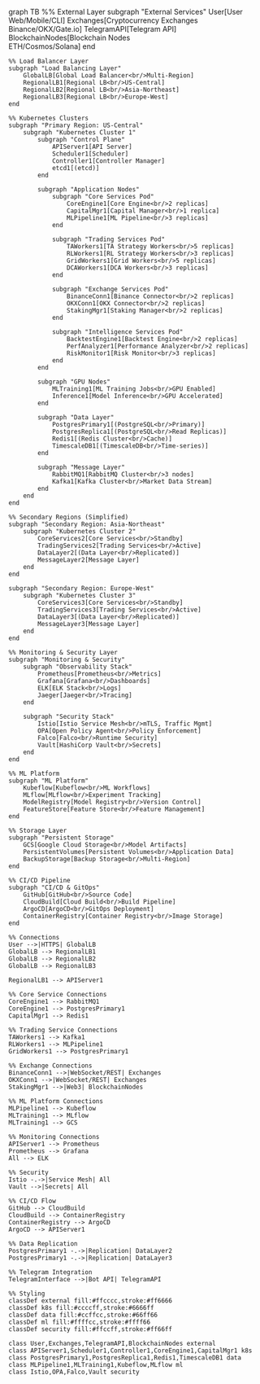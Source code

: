 graph TB
    %% External Layer
    subgraph "External Services"
        User[User<br/>Web/Mobile/CLI]
        Exchanges[Cryptocurrency Exchanges<br/>Binance/OKX/Gate.io]
        TelegramAPI[Telegram API]
        BlockchainNodes[Blockchain Nodes<br/>ETH/Cosmos/Solana]
    end
    
    %% Load Balancer Layer
    subgraph "Load Balancing Layer"
        GlobalLB[Global Load Balancer<br/>Multi-Region]
        RegionalLB1[Regional LB<br/>US-Central]
        RegionalLB2[Regional LB<br/>Asia-Northeast]
        RegionalLB3[Regional LB<br/>Europe-West]
    end
    
    %% Kubernetes Clusters
    subgraph "Primary Region: US-Central"
        subgraph "Kubernetes Cluster 1"
            subgraph "Control Plane"
                APIServer1[API Server]
                Scheduler1[Scheduler]
                Controller1[Controller Manager]
                etcd1[(etcd)]
            end
            
            subgraph "Application Nodes"
                subgraph "Core Services Pod"
                    CoreEngine1[Core Engine<br/>2 replicas]
                    CapitalMgr1[Capital Manager<br/>1 replica]
                    MLPipeline1[ML Pipeline<br/>3 replicas]
                end
                
                subgraph "Trading Services Pod"
                    TAWorkers1[TA Strategy Workers<br/>5 replicas]
                    RLWorkers1[RL Strategy Workers<br/>3 replicas]
                    GridWorkers1[Grid Workers<br/>5 replicas]
                    DCAWorkers1[DCA Workers<br/>3 replicas]
                end
                
                subgraph "Exchange Services Pod"
                    BinanceConn1[Binance Connector<br/>2 replicas]
                    OKXConn1[OKX Connector<br/>2 replicas]
                    StakingMgr1[Staking Manager<br/>2 replicas]
                end
                
                subgraph "Intelligence Services Pod"
                    BacktestEngine1[Backtest Engine<br/>2 replicas]
                    PerfAnalyzer1[Performance Analyzer<br/>2 replicas]
                    RiskMonitor1[Risk Monitor<br/>3 replicas]
                end
            end
            
            subgraph "GPU Nodes"
                MLTraining1[ML Training Jobs<br/>GPU Enabled]
                Inference1[Model Inference<br/>GPU Accelerated]
            end
            
            subgraph "Data Layer"
                PostgresPrimary1[(PostgreSQL<br/>Primary)]
                PostgresReplica1[(PostgreSQL<br/>Read Replicas)]
                Redis1[(Redis Cluster<br/>Cache)]
                TimescaleDB1[(TimescaleDB<br/>Time-series)]
            end
            
            subgraph "Message Layer"
                RabbitMQ1[RabbitMQ Cluster<br/>3 nodes]
                Kafka1[Kafka Cluster<br/>Market Data Stream]
            end
        end
    end
    
    %% Secondary Regions (Simplified)
    subgraph "Secondary Region: Asia-Northeast"
        subgraph "Kubernetes Cluster 2"
            CoreServices2[Core Services<br/>Standby]
            TradingServices2[Trading Services<br/>Active]
            DataLayer2[(Data Layer<br/>Replicated)]
            MessageLayer2[Message Layer]
        end
    end
    
    subgraph "Secondary Region: Europe-West"
        subgraph "Kubernetes Cluster 3"
            CoreServices3[Core Services<br/>Standby]
            TradingServices3[Trading Services<br/>Active]
            DataLayer3[(Data Layer<br/>Replicated)]
            MessageLayer3[Message Layer]
        end
    end
    
    %% Monitoring & Security Layer
    subgraph "Monitoring & Security"
        subgraph "Observability Stack"
            Prometheus[Prometheus<br/>Metrics]
            Grafana[Grafana<br/>Dashboards]
            ELK[ELK Stack<br/>Logs]
            Jaeger[Jaeger<br/>Tracing]
        end
        
        subgraph "Security Stack"
            Istio[Istio Service Mesh<br/>mTLS, Traffic Mgmt]
            OPA[Open Policy Agent<br/>Policy Enforcement]
            Falco[Falco<br/>Runtime Security]
            Vault[HashiCorp Vault<br/>Secrets]
        end
    end
    
    %% ML Platform
    subgraph "ML Platform"
        Kubeflow[Kubeflow<br/>ML Workflows]
        MLflow[MLflow<br/>Experiment Tracking]
        ModelRegistry[Model Registry<br/>Version Control]
        FeatureStore[Feature Store<br/>Feature Management]
    end
    
    %% Storage Layer
    subgraph "Persistent Storage"
        GCS[Google Cloud Storage<br/>Model Artifacts]
        PersistentVolumes[Persistent Volumes<br/>Application Data]
        BackupStorage[Backup Storage<br/>Multi-Region]
    end
    
    %% CI/CD Pipeline
    subgraph "CI/CD & GitOps"
        GitHub[GitHub<br/>Source Code]
        CloudBuild[Cloud Build<br/>Build Pipeline]
        ArgoCD[ArgoCD<br/>GitOps Deployment]
        ContainerRegistry[Container Registry<br/>Image Storage]
    end
    
    %% Connections
    User -->|HTTPS| GlobalLB
    GlobalLB --> RegionalLB1
    GlobalLB --> RegionalLB2
    GlobalLB --> RegionalLB3
    
    RegionalLB1 --> APIServer1
    
    %% Core Service Connections
    CoreEngine1 --> RabbitMQ1
    CoreEngine1 --> PostgresPrimary1
    CapitalMgr1 --> Redis1
    
    %% Trading Service Connections
    TAWorkers1 --> Kafka1
    RLWorkers1 --> MLPipeline1
    GridWorkers1 --> PostgresPrimary1
    
    %% Exchange Connections
    BinanceConn1 -->|WebSocket/REST| Exchanges
    OKXConn1 -->|WebSocket/REST| Exchanges
    StakingMgr1 -->|Web3| BlockchainNodes
    
    %% ML Platform Connections
    MLPipeline1 --> Kubeflow
    MLTraining1 --> MLflow
    MLTraining1 --> GCS
    
    %% Monitoring Connections
    APIServer1 --> Prometheus
    Prometheus --> Grafana
    All --> ELK
    
    %% Security
    Istio -.->|Service Mesh| All
    Vault -->|Secrets| All
    
    %% CI/CD Flow
    GitHub --> CloudBuild
    CloudBuild --> ContainerRegistry
    ContainerRegistry --> ArgoCD
    ArgoCD --> APIServer1
    
    %% Data Replication
    PostgresPrimary1 -.->|Replication| DataLayer2
    PostgresPrimary1 -.->|Replication| DataLayer3
    
    %% Telegram Integration
    TelegramInterface -->|Bot API| TelegramAPI
    
    %% Styling
    classDef external fill:#ffcccc,stroke:#ff6666
    classDef k8s fill:#ccccff,stroke:#6666ff
    classDef data fill:#ccffcc,stroke:#66ff66
    classDef ml fill:#ffffcc,stroke:#ffff66
    classDef security fill:#ffccff,stroke:#ff66ff
    
    class User,Exchanges,TelegramAPI,BlockchainNodes external
    class APIServer1,Scheduler1,Controller1,CoreEngine1,CapitalMgr1 k8s
    class PostgresPrimary1,PostgresReplica1,Redis1,TimescaleDB1 data
    class MLPipeline1,MLTraining1,Kubeflow,MLflow ml
    class Istio,OPA,Falco,Vault security